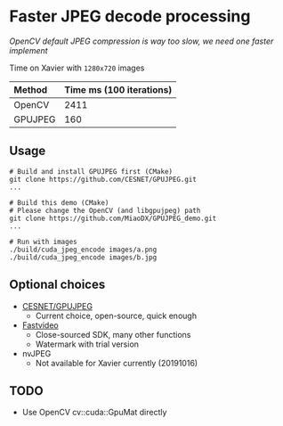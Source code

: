 # Faster JPEG decode processing

*OpenCV default JPEG compression is way too slow, we need one faster implement*

Time on Xavier with `1280x720` images

| Method | Time ms (100 iterations) |
| :-----| :---- | 
| OpenCV | 2411  |
| GPUJPEG | 160  |

## Usage

``` vi
# Build and install GPUJPEG first (CMake)
git clone https://github.com/CESNET/GPUJPEG.git
...

# Build this demo (CMake)
# Please change the OpenCV (and libgpujpeg) path
git clone https://github.com/MiaoDX/GPUJPEG_demo.git
...

# Run with images
./build/cuda_jpeg_encode images/a.png
./build/cuda_jpeg_encode images/b.jpg
```

## Optional choices

* [CESNET/GPUJPEG](https://github.com/CESNET/GPUJPEG.git) 
  - Current choice, open-source, quick enough
* [Fastvideo](https://www.fastcompression.com/)
  - Close-sourced SDK, many other functions
  - Watermark with trial version
* nvJPEG
  - Not available for Xavier currently (20191016)

## TODO

* Use OpenCV cv::cuda::GpuMat directly
